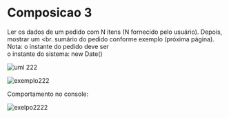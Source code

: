 # Composicao 3

Ler os dados de um pedido com N itens (N fornecido pelo usuário). Depois, mostrar um <br.
sumário do pedido conforme exemplo (próxima página). Nota: o instante do pedido deve ser <br>
o instante do sistema: new Date() <br>

![uml 222](https://user-images.githubusercontent.com/24979432/186954501-f0565749-2294-4fcb-bdb7-efe8f879f8f7.png) <br>

![exemplo222](https://user-images.githubusercontent.com/24979432/186954526-46b46f3d-979a-4155-bf6d-7e8ea5f55283.png) <br>

Comportamento no console: <br>


![exelpo2222](https://user-images.githubusercontent.com/24979432/186954710-a57ca028-b2e5-47f5-a74e-ec97a37fd350.png)






















